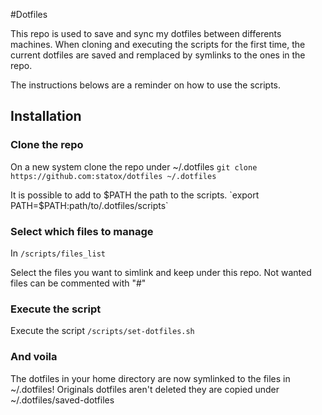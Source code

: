 #Dotfiles

This repo is used to save and sync my dotfiles between differents machines.
When cloning and executing the scripts for the first time, the current dotfiles are saved and remplaced by symlinks to the ones in the repo.

The instructions belows are a reminder on how to use the scripts.

## Installation

### Clone the repo
On a new system clone the repo under ~/.dotfiles
`git clone https://github.com:statox/dotfiles ~/.dotfiles`

It is possible to add to $PATH the path to the scripts.
`export PATH=$PATH:path/to/.dotfiles/scripts`

### Select which files to manage
In `/scripts/files_list` 

Select the files you want to simlink and keep under this repo. Not wanted files can be commented with "#"

### Execute the script
Execute the script
`/scripts/set-dotfiles.sh`

### And voila
The dotfiles in your home directory are now symlinked to the files in ~/.dotfiles!
Originals dotfiles aren't deleted they are copied under ~/.dotfiles/saved-dotfiles
